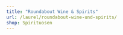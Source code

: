 ```yaml
---
title: "Roundabout Wine & Spirits"
url: /laurel/roundabout-wine-und-spirits/
shop: Spirituosen
---
```

